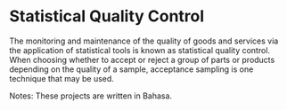 # Statistical Quality Control

The monitoring and maintenance of the quality of goods and services via the application of statistical tools is known as statistical quality control. When choosing whether to accept or reject a group of parts or products depending on the quality of a sample, acceptance sampling is one technique that may be used.

Notes: These projects are written in Bahasa.
